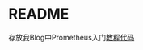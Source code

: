 # README

存放我Blog中Prometheus入门[教程代码](http://localhost:8080/posts/program/golang/%E5%B8%B8%E7%94%A8%E6%A1%86%E6%9E%B6%E5%B7%A5%E5%85%B7/common/prometheus.html)

